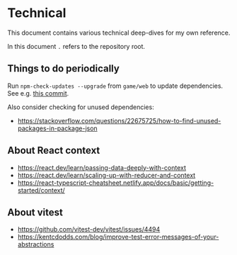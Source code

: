 # Technical

This document contains various technical deep-dives for my own reference.

In this document `.` refers to the repository root.

## Things to do periodically

Run `npm-check-updates --upgrade` from `game/web` to update dependencies.
See e.g. [this commit](https://github.com/konrad-jamrozik/game/commit/5950149545d9894bc0a3defcb742c0cf7a55179b).

Also consider checking for unused dependencies:

- https://stackoverflow.com/questions/22675725/how-to-find-unused-packages-in-package-json

## About React context

- https://react.dev/learn/passing-data-deeply-with-context
- https://react.dev/learn/scaling-up-with-reducer-and-context
- https://react-typescript-cheatsheet.netlify.app/docs/basic/getting-started/context/

## About vitest

- https://github.com/vitest-dev/vitest/issues/4494
- https://kentcdodds.com/blog/improve-test-error-messages-of-your-abstractions
